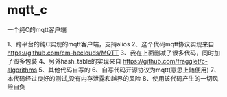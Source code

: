 # mqtt_c
一个纯C的mqtt客户端

1、跨平台的纯C实现的mqtt客户端，支持alios
2、这个代码mqtt协议实现来自 https://github.com/cm-heclouds/MQTT
3、我在上面删减了很多代码，同时加了蛮多包装
4、另外hash_table的实现来自 https://github.com/fragglet/c-algorithms
5、其他代码自写的
6、自写代码开源协议为mqtt(意思上随便用)
7、本代码经过良好的测试,没有内存泄露和越界的风险
8、使用该代码产生的一切风险自负
